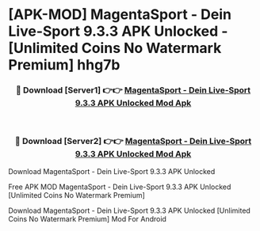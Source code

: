 # [APK-MOD] MagentaSport - Dein Live-Sport 9.3.3 APK Unlocked - [Unlimited Coins No Watermark Premium] hhg7b



<div align="center">
<h3>🔴 Download [Server1] 👉👉 <a href="https://momento.my/?title=MagentaSport_-_Dein_Live-Sport_9.3.3_APK_Unlocked">MagentaSport - Dein Live-Sport 9.3.3 APK Unlocked Mod Apk</a></h3><br>

<h3>🔴 Download [Server2] 👉👉 <a href="https://momento.my/?title=MagentaSport_-_Dein_Live-Sport_9.3.3_APK_Unlocked">MagentaSport - Dein Live-Sport 9.3.3 APK Unlocked Mod Apk</a></h3>
</div>



Download MagentaSport - Dein Live-Sport 9.3.3 APK Unlocked 

Free APK MOD MagentaSport - Dein Live-Sport 9.3.3 APK Unlocked [Unlimited Coins No Watermark Premium]

Download MagentaSport - Dein Live-Sport 9.3.3 APK Unlocked [Unlimited Coins No Watermark Premium] Mod For Android

